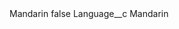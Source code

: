 <?xml version="1.0" encoding="UTF-8"?>
<CustomMetadata xmlns="http://soap.sforce.com/2006/04/metadata" xmlns:xsi="http://www.w3.org/2001/XMLSchema-instance" xmlns:xsd="http://www.w3.org/2001/XMLSchema">
    <label>Mandarin</label>
    <protected>false</protected>
    <values>
        <field>Language__c</field>
        <value xsi:type="xsd:string">Mandarin</value>
    </values>
</CustomMetadata>
